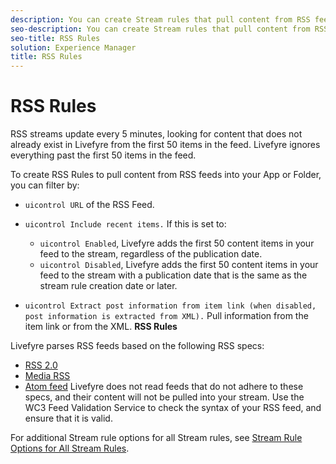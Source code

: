 ```yaml
---
description: You can create Stream rules that pull content from RSS feeds.
seo-description: You can create Stream rules that pull content from RSS feeds.
seo-title: RSS Rules
solution: Experience Manager
title: RSS Rules
---
```


# RSS Rules

RSS streams update every 5 minutes, looking for content that does not already exist in Livefyre from the first 50 items in the feed. Livefyre ignores everything past the first 50 items in the feed.

To create RSS Rules to pull content from RSS feeds into your App or Folder, you can filter by:

* `uicontrol URL` of the RSS Feed.
* `uicontrol Include recent items.` If this is set to:
    * `uicontrol Enabled`, Livefyre adds the first 50 content items in your feed to the stream, regardless of the publication date.
    * `uicontrol Disabled`, Livefyre adds the first 50 content items in your feed to the stream with a publication date that is the same as the stream rule creation date or later.
  
* `uicontrol Extract post information from item link (when disabled, post information is extracted from XML).` Pull information from the item link or from the XML.
**RSS Rules**

Livefyre parses RSS feeds based on the following RSS specs:

* [RSS 2.0](https://en.wikipedia.org/wiki/RSS)
* [Media RSS](https://en.wikipedia.org/wiki/Media_RSS)
* [Atom feed](https://validator.w3.org/feed/docs/atom.html)
Livefyre does not read feeds that do not adhere to these specs, and their content will not be pulled into your stream. Use the WC3 Feed Validation Service to check the syntax of your RSS feed, and ensure that it is valid.

For additional Stream rule options for all Stream rules, see [Stream Rule Options for All Stream Rules](c_stream_rule_options_for_all_stream_rules.md#c_stream_rule_options_for_all_stream_rules).

